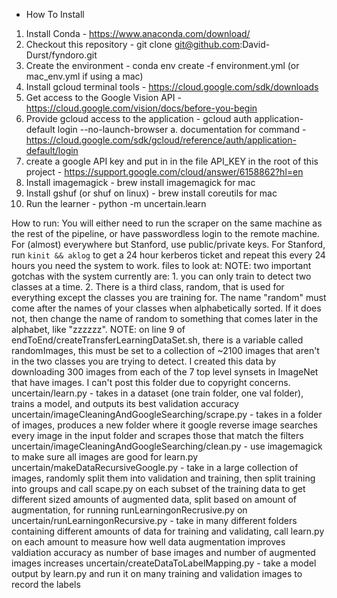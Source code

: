 * How To Install

1. Install Conda - https://www.anaconda.com/download/
2. Checkout this repository - git clone git@github.com:David-Durst/fyndoro.git
3. Create the environment - conda env create -f environment.yml (or mac_env.yml if using a mac)
3. Install gcloud terminal tools - https://cloud.google.com/sdk/downloads
3. Get access to the Google Vision API - https://cloud.google.com/vision/docs/before-you-begin
3. Provide gcloud access to the application - gcloud auth application-default login --no-launch-browser
    a. documentation for command - https://cloud.google.com/sdk/gcloud/reference/auth/application-default/login
3. create a google API key and put in in the file API_KEY in the root of this project - https://support.google.com/cloud/answer/6158862?hl=en
3. Install imagemagick - brew install imagemagick for mac
3. Install gshuf (or shuf on linux) - brew install coreutils for mac
4. Run the learner - python -m uncertain.learn

How to run:
You will either need to run the scraper on the same machine as the rest of the pipeline, or have passwordless login to the remote machine. For (almost) everywhere but Stanford, use public/private keys. For Stanford, run `kinit && aklog` to get a 24 hour kerberos ticket and repeat this every 24 hours you need the system to work.
files to look at:
NOTE: two important gotchas with the system currently are: 1. you can only train to detect two classes at a time. 2. There is a third class, random, that is used for everything except the classes you are training for. The name "random" must come after the names of your classes when alphabetically sorted. If it does not, then change the name of random to something that comes later in the alphabet, like "zzzzzz".
NOTE: on line 9 of endToEnd/createTransferLearningDataSet.sh, there is a variable called randomImages, this must be set to a collection of ~2100 images that aren't in the two classes you are trying to detect. I created this data by downloading 300 images from each of the 7 top level synsets in ImageNet that have images. I can't post this folder due to copyright concerns.
uncertain/learn.py - takes in a dataset (one train folder, one val folder), trains a model, and outputs its best validation accuracy
uncertain/imageCleaningAndGoogleSearching/scrape.py - takes in a folder of images, produces a new folder where it google reverse image searches every image in the input folder and scrapes those that match the filters
uncertain/imageCleaningAndGoogleSearching/clean.py - use imagemagick to make sure all images are good for learn.py
uncertain/makeDataRecursiveGoogle.py - take in a large collection of images, randomly split them into validation and training, then split training into groups and call scape.py on each subset of the training data to get different sized amounts of augmented data, split based on amount of augmentation, for running runLearningonRecrusive.py on
uncertain/runLearningonRecursive.py - take in many different folders containing different amounts of data for training and validating, call learn.py on each amount to measure how well data augmentation improves valdiation accuracy as number of base images and number of augmented images increases
uncertain/createDataToLabelMapping.py - take a model output by learn.py and run it on many training and validation images to record the labels